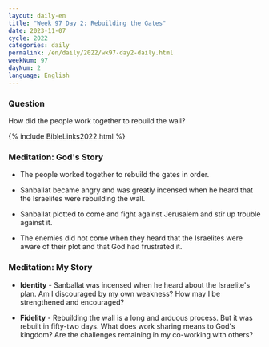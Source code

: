 ```yaml
---
layout: daily-en
title: "Week 97 Day 2: Rebuilding the Gates"
date: 2023-11-07
cycle: 2022
categories: daily
permalink: /en/daily/2022/wk97-day2-daily.html
weekNum: 97
dayNum: 2
language: English
---
```


### Question     
How did the people work together to rebuild the wall?

{% include BibleLinks2022.html %} 

### Meditation: God's Story   
+ The people worked together to rebuild the gates in order. 

+ Sanballat became angry and was greatly incensed when he heard that the Israelites were rebuilding the wall. 

+ Sanballat plotted to come and fight against Jerusalem and stir up trouble against it. 

+ The enemies did not come when they heard that the Israelites were aware of their plot and that God had frustrated it. 

### Meditation: My Story   
+ **Identity** - Sanballat was incensed when he heard about the Israelite's plan. Am I discouraged by my own weakness? How may I be strengthened and encouraged? 

+ **Fidelity** - Rebuilding the wall is a long and arduous process. But it was rebuilt in fifty-two days. What does work sharing means to God's kingdom? Are the challenges remaining in my co-working with others? 
